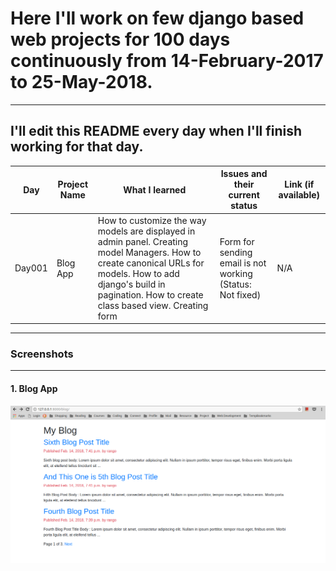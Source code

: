 # Here I'll work on few django based web projects for 100 days continuously from 14-February-2017 to 25-May-2018.
----------
I'll edit this README every day when I'll finish working for that day.
-------------------

| Day      | Project Name |         What I learned             |   Issues and their current status    |   Link (if available)       |
|----------|--------------|---------------------|------------------------------------|-------------------------------|
| Day001   | Blog App     | How to customize the way models are displayed in admin panel. Creating model Managers. How to create canonical URLs for models. How to add django's build in pagination. How to create class based view. Creating form | Form for sending email is not working (Status: Not fixed) | N/A |
----------
### Screenshots
----------
#### 1. Blog App
![alt text](Screenshots/BlogApp/Screenshot1.png)
